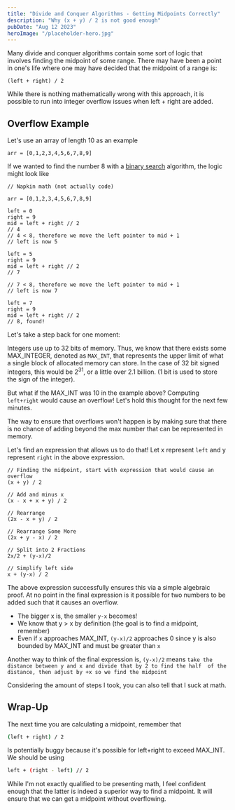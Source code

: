 ```yaml
---
title: "Divide and Conquer Algorithms - Getting Midpoints Correctly"
description: "Why (x + y) / 2 is not good enough"
pubDate: "Aug 12 2023"
heroImage: "/placeholder-hero.jpg"
---
```


Many divide and conquer algorithms contain some sort of logic that involves finding the midpoint of some range. There may have been a point in one's life where one may have decided that the midpoint of a range is:

```
(left + right) / 2
```

While there is nothing mathematically wrong with this approach, it is possible to run into integer overflow issues when left + right are added.

## Overflow Example

Let's use an array of length 10 as an example

```
arr = [0,1,2,3,4,5,6,7,8,9]
```

If we wanted to find the number 8 with a [binary search](https://en.wikipedia.org/wiki/Binary_search_algorithm) algorithm, the logic might look like

```
// Napkin math (not actually code)

arr = [0,1,2,3,4,5,6,7,8,9]

left = 0
right = 9
mid = left + right // 2
// 4
// 4 < 8, therefore we move the left pointer to mid + 1
// left is now 5

left = 5
right = 9
mid = left + right // 2
// 7

// 7 < 8, therefore we move the left pointer to mid + 1
// left is now 7

left = 7
right = 9
mid = left + right // 2
// 8, found!
```

Let's take a step back for one moment:

Integers use up to 32 bits of memory. Thus, we know that there exists some MAX_INTEGER, denoted as `MAX_INT`, that represents the upper limit of what a single block of allocated memory can store. In the case of 32 bit signed integers, this would be 2<sup>31</sup>, or a little over 2.1 billion. (1 bit is used to store the sign of the integer).

But what if the MAX_INT was 10 in the example above? Computing `left+right` would cause an overflow! Let's hold this thought for the next few minutes.

The way to ensure that overflows won't happen is by making sure that there is no chance of adding beyond the max number that can be represented in memory.

Let's find an expression that allows us to do that! Let x represent `left` and y represent `right` in the above expression.

```
// Finding the midpoint, start with expression that would cause an overflow
(x + y) / 2

// Add and minus x
(x - x + x + y) / 2

// Rearrange
(2x - x + y) / 2

// Rearrange Some More
(2x + y - x) / 2

// Split into 2 Fractions
2x/2 + (y-x)/2

// Simplify left side
x + (y-x) / 2
```

The above expression successfully ensures this via a simple algebraic proof. At no point in the final expression is it possible for two numbers to be added such that it causes an overflow.

- The bigger x is, the smaller `y-x` becomes!
- We know that y > x by definition (the goal is to find a midpoint, remember)
- Even if `x` approaches MAX_INT, `(y-x)/2` approaches 0 since y is also bounded by MAX_INT and must be greater than `x`

Another way to think of the final expression is, `(y-x)/2` means `take the distance between y and x and divide that by 2 to find the half  of the distance, then adjust by +x so we find the midpoint`

Considering the amount of steps I took, you can also tell that I suck at math.

## Wrap-Up

The next time you are calculating a midpoint, remember that

```bash
(left + right) / 2
```

Is potentially buggy because it's possible for left+right to exceed MAX_INT. We should be using

```bash
left + (right - left) // 2
```

While I'm not exactly qualified to be presenting math, I feel confident enough that the latter is indeed a superior way to find a midpoint. It will ensure that we can get a midpoint without overflowing.
